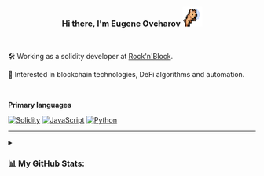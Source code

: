 <h3 align="center">Hi there, I'm Eugene Ovcharov <img src="https://github.com/tonybaloney/vscode-pets/blob/master/media/cat/brown_swipe_8fps.gif" width="40" height="40" /></h3>

<!--
**wildmaus/wildmaus** is a ✨ _special_ ✨ repository because its `README.md` (this file) appears on your GitHub profile.

Here are some ideas to get you started:

- 🔭 I’m currently working on ...
- 🌱 I’m currently learning ...
- 👯 I’m looking to collaborate on ...
- 🤔 I’m looking for help with ...
- 💬 Ask me about ...
- 📫 How to reach me: ...
- 😄 Pronouns: ...
- ⚡ Fun fact: ...
-->
<br />

🛠 Working as a solidity developer at [Rock'n'Block](https://rocknblock.io/).

🌱 Interested in blockchain technologies, DeFi algorithms and automation.

<br />

**Primary languages**

[![Solidity](https://img.shields.io/badge/Solidity-%23363636.svg?style=for-the-badge&logo=solidity&logoColor=white)](#)
[![JavaScript](https://img.shields.io/badge/javascript-%23323330.svg?style=for-the-badge&logo=javascript&logoColor=%23F7DF1E)](#)
[![Python](https://img.shields.io/badge/python-3670A0?style=for-the-badge&logo=python&logoColor=ffdd54)](#)

---
<details>
    <summary><h3>📊  My GitHub Stats:</h3></summary>
    <br />
    <p>
        <img src=https://github-readme-stats.vercel.app/api?username=wildmaus&show_icons=true&theme=tokyonight alt="GitHub Stats chart">
    </p>
    <p>
        <img src=https://github-readme-stats.vercel.app/api/top-langs/?username=wildmaus&layout=compact&theme=tokyonight alt="Most Used Languages chart">
    </p>
</details>
